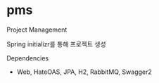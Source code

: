 # pms
Project Management

Spring initializr를 통해 프로젝트 생성

Dependencies
- Web, HateOAS, JPA, H2, RabbitMQ, Swagger2
